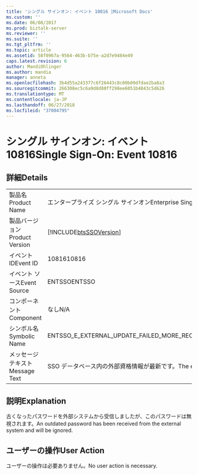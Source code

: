 ```yaml
---
title: 'シングル サインオン: イベント 10816 |Microsoft Docs'
ms.custom: ''
ms.date: 06/08/2017
ms.prod: biztalk-server
ms.reviewer: ''
ms.suite: ''
ms.tgt_pltfrm: ''
ms.topic: article
ms.assetid: 58f0967a-9564-463b-b75e-a2d7e9484e49
caps.latest.revision: 6
author: MandiOhlinger
ms.author: mandia
manager: anneta
ms.openlocfilehash: 3b4d55a243377c6f26443c8c00b09dfdae2ba8a3
ms.sourcegitcommit: 266308ec5c6a9d8d80ff298ee6051b4843c5d626
ms.translationtype: MT
ms.contentlocale: ja-JP
ms.lasthandoff: 06/27/2018
ms.locfileid: "37004795"
---
```

# <a name="single-sign-on-event-10816"></a><span data-ttu-id="2d8b8-102">シングル サインオン: イベント 10816</span><span class="sxs-lookup"><span data-stu-id="2d8b8-102">Single Sign-On: Event 10816</span></span>
## <a name="details"></a><span data-ttu-id="2d8b8-103">詳細</span><span class="sxs-lookup"><span data-stu-id="2d8b8-103">Details</span></span>  
  
|                 |                                                               |
|-----------------|---------------------------------------------------------------|
|  <span data-ttu-id="2d8b8-104">製品名</span><span class="sxs-lookup"><span data-stu-id="2d8b8-104">Product Name</span></span>   |                   <span data-ttu-id="2d8b8-105">エンタープライズ シングル サインオン</span><span class="sxs-lookup"><span data-stu-id="2d8b8-105">Enterprise Single Sign-On</span></span>                   |
| <span data-ttu-id="2d8b8-106">製品バージョン</span><span class="sxs-lookup"><span data-stu-id="2d8b8-106">Product Version</span></span> |  [!INCLUDE[btsSSOVersion](../includes/btsssoversion-md.md)]   |
|    <span data-ttu-id="2d8b8-107">イベント ID</span><span class="sxs-lookup"><span data-stu-id="2d8b8-107">Event ID</span></span>     |                             <span data-ttu-id="2d8b8-108">10816</span><span class="sxs-lookup"><span data-stu-id="2d8b8-108">10816</span></span>                             |
|  <span data-ttu-id="2d8b8-109">イベント ソース</span><span class="sxs-lookup"><span data-stu-id="2d8b8-109">Event Source</span></span>   |                            <span data-ttu-id="2d8b8-110">ENTSSO</span><span class="sxs-lookup"><span data-stu-id="2d8b8-110">ENTSSO</span></span>                             |
|    <span data-ttu-id="2d8b8-111">コンポーネント</span><span class="sxs-lookup"><span data-stu-id="2d8b8-111">Component</span></span>    |                              <span data-ttu-id="2d8b8-112">なし</span><span class="sxs-lookup"><span data-stu-id="2d8b8-112">N/A</span></span>                              |
|  <span data-ttu-id="2d8b8-113">シンボル名</span><span class="sxs-lookup"><span data-stu-id="2d8b8-113">Symbolic Name</span></span>  |          <span data-ttu-id="2d8b8-114">ENTSSO_E_EXTERNAL_UPDATE_FAILED_MORE_RECENT</span><span class="sxs-lookup"><span data-stu-id="2d8b8-114">ENTSSO_E_EXTERNAL_UPDATE_FAILED_MORE_RECENT</span></span>          |
|  <span data-ttu-id="2d8b8-115">メッセージ テキスト</span><span class="sxs-lookup"><span data-stu-id="2d8b8-115">Message Text</span></span>   | <span data-ttu-id="2d8b8-116">SSO データベース内の外部資格情報が最新です。</span><span class="sxs-lookup"><span data-stu-id="2d8b8-116">The external credentials in the SSO database are more recent.</span></span> |
  
## <a name="explanation"></a><span data-ttu-id="2d8b8-117">説明</span><span class="sxs-lookup"><span data-stu-id="2d8b8-117">Explanation</span></span>  
 <span data-ttu-id="2d8b8-118">古くなったパスワードを外部システムから受信しましたが、このパスワードは無視されます。</span><span class="sxs-lookup"><span data-stu-id="2d8b8-118">An outdated password has been received from the external system and will be ignored.</span></span>  
  
## <a name="user-action"></a><span data-ttu-id="2d8b8-119">ユーザーの操作</span><span class="sxs-lookup"><span data-stu-id="2d8b8-119">User Action</span></span>  
 <span data-ttu-id="2d8b8-120">ユーザーの操作は必要ありません。</span><span class="sxs-lookup"><span data-stu-id="2d8b8-120">No user action is necessary.</span></span>